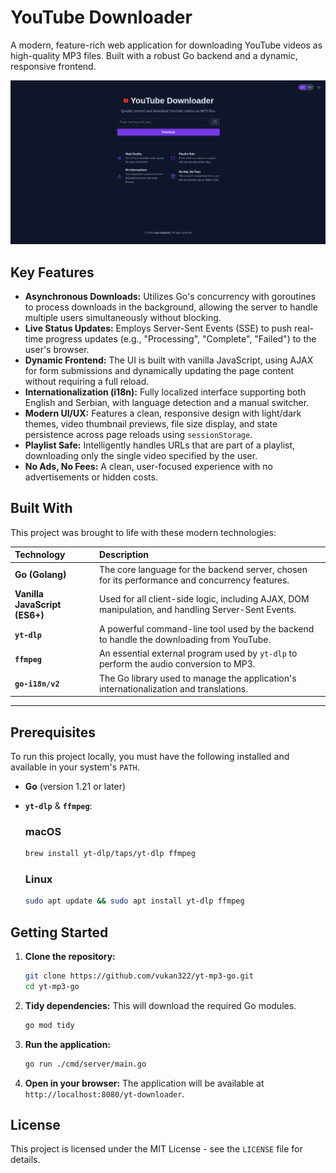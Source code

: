 # YouTube Downloader

A modern, feature-rich web application for downloading YouTube videos as high-quality MP3 files.
Built with a robust Go backend and a dynamic, responsive frontend.

[![YouTube Downloader Screenshot](/screenshots/app-screenshot.png)](https://lukavukanovic.xyz/yt-downloader)
## Key Features

- **Asynchronous Downloads:** Utilizes Go's concurrency with goroutines to process downloads in the background, allowing the server to handle multiple users simultaneously without blocking.
- **Live Status Updates:** Employs Server-Sent Events (SSE) to push real-time progress updates (e.g., "Processing", "Complete", "Failed") to the user's browser.
- **Dynamic Frontend:** The UI is built with vanilla JavaScript, using AJAX for form submissions and dynamically updating the page content without requiring a full reload.
- **Internationalization (i18n):** Fully localized interface supporting both English and Serbian, with language detection and a manual switcher.
- **Modern UI/UX:** Features a clean, responsive design with light/dark themes, video thumbnail previews, file size display, and state persistence across page reloads using `sessionStorage`.
- **Playlist Safe:** Intelligently handles URLs that are part of a playlist, downloading only the single video specified by the user.
- **No Ads, No Fees:** A clean, user-focused experience with no advertisements or hidden costs.

## Built With

This project was brought to life with these modern technologies:

| Technology                    | Description                                                                                           |
|:------------------------------|:------------------------------------------------------------------------------------------------------|
| **Go (Golang)**               | The core language for the backend server, chosen for its performance and concurrency features.        |
| **Vanilla JavaScript (ES6+)** | Used for all client-side logic, including AJAX, DOM manipulation, and handling Server-Sent Events.    |
| **`yt-dlp`**                  | A powerful command-line tool used by the backend to handle the downloading from YouTube.              |
| **`ffmpeg`**                  | An essential external program used by `yt-dlp` to perform the audio conversion to MP3.                |
| **`go-i18n/v2`**              | The Go library used to manage the application's internationalization and translations.                |

---

## Prerequisites

To run this project locally, you must have the following installed and available in your system's `PATH`.

- **Go** (version 1.21 or later)
- **`yt-dlp`** & **`ffmpeg`**:

  ### macOS
  ```sh
  brew install yt-dlp/taps/yt-dlp ffmpeg
  ```

  ### Linux
  ```sh
  sudo apt update && sudo apt install yt-dlp ffmpeg
  ```

## Getting Started

1.  **Clone the repository:**
    ```sh
    git clone https://github.com/vukan322/yt-mp3-go.git
    cd yt-mp3-go
    ```

2.  **Tidy dependencies:**
    This will download the required Go modules.
    ```sh
    go mod tidy
    ```

3.  **Run the application:**
    ```sh
    go run ./cmd/server/main.go
    ```

4.  **Open in your browser:**
    The application will be available at `http://localhost:8080/yt-downloader`.

## License

This project is licensed under the MIT License - see the `LICENSE` file for details.
